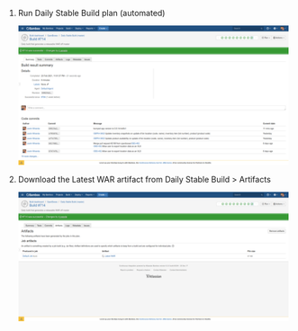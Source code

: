 1. Run Daily Stable Build plan (automated)

    ![Run Daily Stable Build plan](../../img/bamboo-daily-stable-build-plan.png)
   

1. Download the Latest WAR artifact from Daily Stable Build > Artifacts

    ![Download latest WAR](../../img/bamboo-download-latest-war.png)
